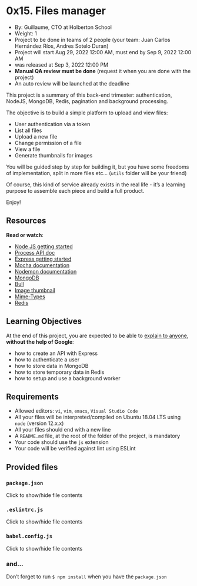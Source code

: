 # 0x15. Files manager

-   By:  Guillaume, CTO at Holberton School
-   Weight:  1
-   Project to be done in teams of  2  people  (your team:  Juan Carlos Hernández Ríos, Andres Sotelo Duran)
-   Project will start  Aug 29, 2022 12:00 AM, must end by  Sep 9, 2022 12:00 AM
-   was  released at  Sep 3, 2022 12:00 PM
-   **Manual QA review must be done**  (request it when you are done with the project)
-   An auto review will be launched at the deadline

This project is a summary of this back-end trimester: authentication, NodeJS, MongoDB, Redis, pagination and background processing.

The objective is to build a simple platform to upload and view files:

-   User authentication via a token
-   List all files
-   Upload a new file
-   Change permission of a file
-   View a file
-   Generate thumbnails for images

You will be guided step by step for building it, but you have some freedoms of implementation, split in more files etc… (`utils`  folder will be your friend)

Of course, this kind of service already exists in the real life - it’s a learning purpose to assemble each piece and build a full product.

Enjoy!

## Resources

**Read or watch**:

-   [Node JS getting started](https://intranet.hbtn.io/rltoken/J_U3SM5CYCUEN1brjOYchg "Node JS getting started")
-   [Process API doc](https://intranet.hbtn.io/rltoken/nP0R4BowbhpL4f8EqRp_fg "Process API doc")
-   [Express getting started](https://intranet.hbtn.io/rltoken/0Na8JRLrAhDKV-wHixwV0A "Express getting started")
-   [Mocha documentation](https://intranet.hbtn.io/rltoken/GmYXjUgsy9U1vyaJEBgxKg "Mocha documentation")
-   [Nodemon documentation](https://intranet.hbtn.io/rltoken/b04g3H0SE9X2qQa8p9apEg "Nodemon documentation")
-   [MongoDB](https://intranet.hbtn.io/rltoken/EH7qVDpUEXcKfvWt8cMwnQ "MongoDB")
-   [Bull](https://intranet.hbtn.io/rltoken/w3LMsDeIqzOxQyn9mFq5Yw "Bull")
-   [Image thumbnail](https://intranet.hbtn.io/rltoken/e7qYbmNo0KnILM0SEbBt5g "Image thumbnail")
-   [Mime-Types](https://intranet.hbtn.io/rltoken/cr22bbwXIxvXoSokT6IigA "Mime-Types")
-   [Redis](https://intranet.hbtn.io/rltoken/cC7OJWzv6-4-BeQhEki04g "Redis")

## Learning Objectives

At the end of this project, you are expected to be able to  [explain to anyone](https://intranet.hbtn.io/rltoken/5yAT8wL9g3JvNT5jhk63-A "explain to anyone"),  **without the help of Google**:

-   how to create an API with Express
-   how to authenticate a user
-   how to store data in MongoDB
-   how to store temporary data in Redis
-   how to setup and use a background worker

## Requirements

-   Allowed editors:  `vi`,  `vim`,  `emacs`,  `Visual Studio Code`
-   All your files will be interpreted/compiled on Ubuntu 18.04 LTS using  `node`  (version 12.x.x)
-   All your files should end with a new line
-   A  `README.md`  file, at the root of the folder of the project, is mandatory
-   Your code should use the  `js`  extension
-   Your code will be verified against lint using ESLint

## Provided files

### `package.json`

Click to show/hide file contents

### `.eslintrc.js`

Click to show/hide file contents

### `babel.config.js`

Click to show/hide file contents

### and…

Don’t forget to run  `$ npm install`  when you have the  `package.json`